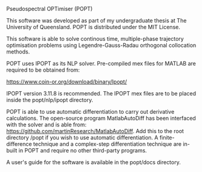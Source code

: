 Pseudospectral OPTimiser (POPT)

This software was developed as part of my undergraduate thesis at The University of Queensland. POPT is distributed under the MIT License. 

This software is able to solve continous time, multiple-phase trajectory optimisation problems 
using Legendre-Gauss-Radau orthogonal collocation methods.

POPT uses IPOPT as its NLP solver. Pre-compiled mex files for MATLAB are required to be obtained from: 

https://www.coin-or.org/download/binary/Ipopt/

IPOPT version 3.11.8 is recommended. The IPOPT mex files are to be placed inside the popt/nlp/ipopt directory.

POPT is able to use automatic differentiation to carry out derivative calculations. The open-source program MatlabAutoDiff has been interfaced with the solver and is able from: https://github.com/martinResearch/MatlabAutoDiff. Add this to the root directory /popt if you wish to use automatic differentiation. A finite-difference technique and a complex-step differentiation technique are in-built in POPT and require no other third-party programs. 

A user's guide for the software is available in the popt/docs directory.
